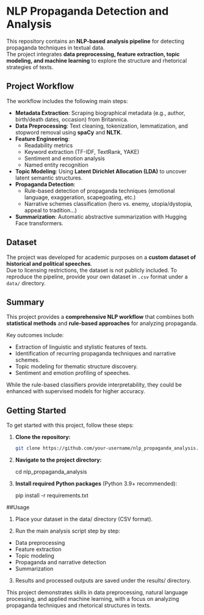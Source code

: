 # NLP Propaganda Detection and Analysis

This repository contains an **NLP-based analysis pipeline** for detecting propaganda techniques in textual data.  
The project integrates **data preprocessing, feature extraction, topic modeling, and machine learning** to explore the structure and rhetorical strategies of texts.

## Project Workflow

The workflow includes the following main steps:

- **Metadata Extraction**: Scraping biographical metadata (e.g., author, birth/death dates, occasion) from Britannica.  
- **Data Preprocessing**: Text cleaning, tokenization, lemmatization, and stopword removal using **spaCy** and **NLTK**.  
- **Feature Engineering**:  
  - Readability metrics  
  - Keyword extraction (TF-IDF, TextRank, YAKE)  
  - Sentiment and emotion analysis  
  - Named entity recognition  
- **Topic Modeling**: Using **Latent Dirichlet Allocation (LDA)** to uncover latent semantic structures.  
- **Propaganda Detection**:  
  - Rule-based detection of propaganda techniques (emotional language, exaggeration, scapegoating, etc.)  
  - Narrative schemes classification (hero vs. enemy, utopia/dystopia, appeal to tradition…)  
- **Summarization**: Automatic abstractive summarization with Hugging Face transformers.

## Dataset
The project was developed for academic purposes on a **custom dataset of historical and political speeches**.  
Due to licensing restrictions, the dataset is not publicly included. To reproduce the pipeline, provide your own dataset in `.csv` format under a `data/` directory.

## Summary

This project provides a **comprehensive NLP workflow** that combines both **statistical methods** and **rule-based approaches** for analyzing propaganda.  

Key outcomes include:
- Extraction of linguistic and stylistic features of texts.  
- Identification of recurring propaganda techniques and narrative schemes.  
- Topic modeling for thematic structure discovery.  
- Sentiment and emotion profiling of speeches.  

While the rule-based classifiers provide interpretability, they could be enhanced with supervised models for higher accuracy.

## Getting Started

To get started with this project, follow these steps:

1. **Clone the repository:**
   
   ```bash
   git clone https://github.com/your-username/nlp_propaganda_analysis.git

2. **Navigate to the project directory:**

   cd nlp_propaganda_analysis

3. **Install required Python packages** (Python 3.9+ recommended):

   pip install -r requirements.txt

##Usage

1. Place your dataset in the data/ directory (CSV format).

2. Run the main analysis script step by step:

- Data preprocessing
- Feature extraction
- Topic modeling
- Propaganda and narrative detection
- Summarization
  
3. Results and processed outputs are saved under the results/ directory.

This project demonstrates skills in data preprocessing, natural language processing, and applied machine learning, with a focus on analyzing propaganda techniques and rhetorical structures in texts.
